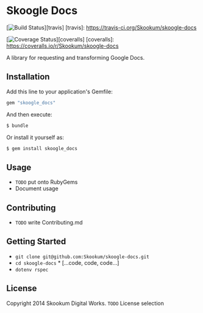 # Skoogle Docs

[![Build Status](https://img.shields.io/travis/Skookum/skoogle-docs.svg)][travis]
[travis]: https://travis-ci.org/Skookum/skoogle-docs

[![Coverage Status](https://img.shields.io/coveralls/Skookum/skoogle-docs.svg)][coveralls]
[coveralls]: https://coveralls.io/r/Skookum/skoogle-docs

A library for requesting and transforming Google Docs.

## Installation

Add this line to your application's Gemfile:

```ruby
gem "skoogle_docs"
```

And then execute:

```sh
$ bundle
```

Or install it yourself as:

```sh
$ gem install skoogle_docs
```

## Usage

* `TODO` put onto RubyGems
* Document usage

## Contributing

* `TODO` write Contributing.md

## Getting Started

* `git clone git@github.com:Skookum/skoogle-docs.git`
* `cd skoogle-docs` * [...code, code, code...]
* `dotenv rspec`

## License

Copyright 2014 Skookum Digital Works.
`TODO` License selection
